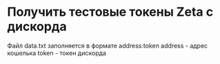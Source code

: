 # Получить тестовые токены Zeta с дискорда


Файл data.txt заполняется в формате address:token
  address - адрес кошелька
  token - токен дискорда
